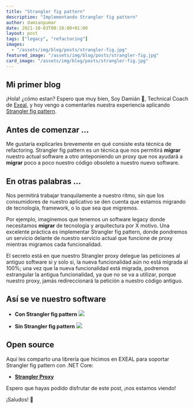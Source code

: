 ```yaml
---
title: "Strangler fig pattern"
description: "Implementando Strangler fig pattern"
author: damianpumar
date: 2021-10-03T00:10:00+01:00
layout: post
tags: ["legacy", "refactoring"]
images:
  - "/assets/img/blog/posts/strangler-fig.jpg"
featured_image: "/assets/img/blog/posts/strangler-fig.jpg"
card_image: "/assets/img/blog/posts/strangler-fig.jpg"
---
```


## Mi primer blog

¡Hola! ¿cómo estan? Espero que muy bien, Soy Damián 👋, Technical Coach de [Exeal](https://www.exeal.com/), y hoy vengo a comentarles nuestra experiencia aplicando [Strangler fig pattern](https://docs.microsoft.com/en-us/azure/architecture/patterns/strangler-fig).

## Antes de comenzar ...

Me gustaría explicarles brevemente en qué consiste esta técnica de refactoring. Strangler fig pattern es un técnica que nos permitirá **migrar** nuestro actual software a otro anteponiendo un proxy que nos ayudará a **migrar** poco a poco nuestro código obsoleto a nuestro nuevo software.

## En otras palabras ...

Nos permitirá trabajar tranquilamente a nuestro ritmo, sin que los consumidores de nuestro aplicativo se den cuenta que estamos migrando de tecnología, framework, o lo que sea que migremos.

Por ejemplo, imaginemos que tenemos un software legacy donde necesitamos **migrar** de tecnología y arquitectura por X motivo. Una excelente práctica es implementar Strangler fig pattern, donde pondremos un servicio delante de nuestro servicio actual que funcione de proxy mientras migramos cada funcionalidad.

El secreto está en que nuestro Strangler proxy delegue las peticiones al antiguo software si y solo si, la nueva funcionalidad aún no está migrada al 100%; una vez que la nueva funcionalidad está migrada, podremos estrangular la antigua funcionalidad, ya que no se va a utilizar, porque nuestro proxy, jamás redireccionará la petición a nuestro código antiguo.

## Así se ve nuestro software

- **Con Strangler fig pattern**
  ![](/assets/img/blog/posts/strangler-fig-proxy.jpg)

- **Sin Strangler fig pattern**
  ![](/assets/img/blog/posts/strangler-fig-no-proxy.jpg)

## Open source

Aquí les comparto una librería que hicimos en EXEAL para soportar Strangler fig pattern con .NET Core:

- **[Strangler Proxy](https://github.com/exeal-es/StranglerProxy)**

Espero que hayas podido disfrutar de este post, ¡nos estamos viendo!

¡Saludos! 🖖
